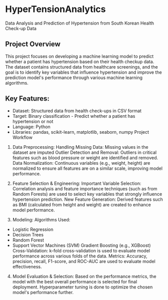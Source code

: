 # HyperTensionAnalytics
Data Analysis and Prediction of Hypertension from South Korean Health Check-up Data 

## Project Overview
This project focuses on developing a machine learning model to predict whether a patient has hypertension based on their health checkup data. The dataset contains structured data from healthcare screenings, and the goal is to identify key variables that influence hypertension and improve the prediction model's performance through various machine learning algorithms.

## Key Features:
- Dataset: Structured data from health check-ups in CSV format
- Target: Binary classification - Predict whether a patient has hypertension or not
- Language: Python
- Libraries: pandas, scikit-learn, matplotlib, seaborn, numpy
Project Workflow
1. Data Preprocessing: Handling Missing Data: Missing values in the dataset are imputed 
Outlier Detection and Removal: Outliers in critical features such as blood pressure or weight are identified and removed.
Data Normalization: Continuous variables (e.g., weight, height) are normalized to ensure all features are on a similar scale, improving model performance.

2. Feature Selection & Engineering:
Important Variable Selection: Correlation analysis and feature importance techniques (such as from Random Forests) are used to select key variables that strongly influence hypertension prediction.
New Feature Generation: Derived features such as BMI (calculated from height and weight) are created to enhance model performance.

3. Modeling:
Algorithms Used:
- Logistic Regression
- Decision Trees
- Random Forest
- Support Vector Machines (SVM)
Gradient Boosting (e.g., XGBoost)
Cross-Validation: k-fold cross-validation is used to evaluate model performance across various folds of the data.
Metrics: Accuracy, precision, recall, F1-score, and ROC-AUC are used to evaluate model effectiveness.

4. Model Evaluation & Selection:
Based on the performance metrics, the model with the best overall performance is selected for final deployment. Hyperparameter tuning is done to optimize the chosen model's performance further.
